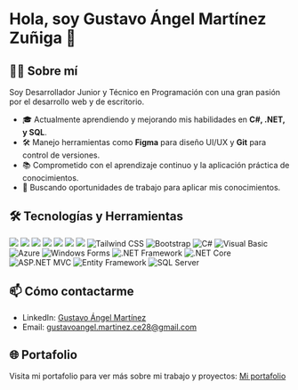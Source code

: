 # Hola, soy Gustavo Ángel Martínez Zuñiga 👋

## 👨‍💻 Sobre mí
Soy Desarrollador Junior y Técnico en Programación con una gran pasión por el desarrollo web y de escritorio.

- 🎓 Actualmente aprendiendo y mejorando mis habilidades en **C#, .NET, y SQL**.
- 🛠️ Manejo herramientas como **Figma** para diseño UI/UX y **Git** para control de versiones.
- 📚 Comprometido con el aprendizaje continuo y la aplicación práctica de conocimientos.
- 💼 Buscando oportunidades de trabajo para aplicar mis conocimientos.

## 🛠 Tecnologías y Herramientas
![](https://img.shields.io/badge/Code-HTML-orange)
![](https://img.shields.io/badge/Style-CSS-blue)
![](https://img.shields.io/badge/Code-JavaScript-yellow)
![](https://img.shields.io/badge/Database-MySQL-4479A1)
![](https://img.shields.io/badge/Design-Figma-red)
![](https://img.shields.io/badge/Version_Control-Git-orange)
![](https://img.shields.io/badge/Preprocessor-Sass-CC6699)
![Tailwind CSS](https://img.shields.io/badge/Style-Tailwind_CSS-38B2AC)
![Bootstrap](https://img.shields.io/badge/Framework-Bootstrap-563D7C)
![C#](https://img.shields.io/badge/Code-C%23-239120)
![Visual Basic](https://img.shields.io/badge/Code-Visual_Basic-6A4F91)
![Azure](https://img.shields.io/badge/Cloud-Azure-0078D4)
![Windows Forms](https://img.shields.io/badge/Framework-Windows_Forms-0078D4)
![.NET Framework](https://img.shields.io/badge/Framework-.NET_Framework-5C2D91)
![.NET Core](https://img.shields.io/badge/Framework-.NET_Core-5C2D91)
![ASP.NET MVC](https://img.shields.io/badge/Framework-ASP.NET_MVC-5C2D91)
![Entity Framework](https://img.shields.io/badge/ORM-Entity_Framework-5C2D91)
![SQL Server](https://img.shields.io/badge/Database-SQL_Server-CC2927)

## 📫 Cómo contactarme
- LinkedIn: [Gustavo Ángel Martínez](https://www.linkedin.com/in/gustavo-%C3%A1ngel-mart%C3%ADnez-zu%C3%B1iga-9b442025a/)
- Email: [gustavoangel.martinez.ce28@gmail.com](gustavoangel.martinez.ce28@gmail.com)

## 🌐 Portafolio
Visita mi portafolio para ver más sobre mi trabajo y proyectos: [Mi portafolio](angel1t0.github.io)

